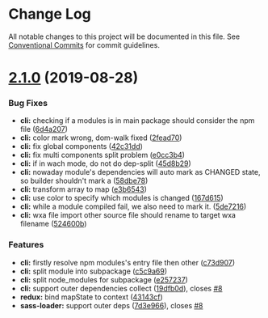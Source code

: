 # Change Log

All notable changes to this project will be documented in this file.
See [Conventional Commits](https://conventionalcommits.org) for commit guidelines.

# [2.1.0](https://github.com/wxajs/wxa/compare/v2.0.8...v2.1.0) (2019-08-28)


### Bug Fixes

* **cli:** checking if a modules is in main package should consider the npm file ([6d4a207](https://github.com/wxajs/wxa/commit/6d4a207))
* **cli:** color mark wrong, dom-walk fixed ([2fead70](https://github.com/wxajs/wxa/commit/2fead70))
* **cli:** fix global components ([42c31dd](https://github.com/wxajs/wxa/commit/42c31dd))
* **cli:** fix multi components split problem ([e0cc3b4](https://github.com/wxajs/wxa/commit/e0cc3b4))
* **cli:** if in wach mode, do not do dep-split ([45d8b29](https://github.com/wxajs/wxa/commit/45d8b29))
* **cli:** nowaday module's dependencies will auto mark as CHANGED state, so builder shouldn't mark a ([58dbe78](https://github.com/wxajs/wxa/commit/58dbe78))
* **cli:** transform array to map ([e3b6543](https://github.com/wxajs/wxa/commit/e3b6543))
* **cli:** use color to specify which modules is changed ([167d615](https://github.com/wxajs/wxa/commit/167d615))
* **cli:** while a module compiled fail, we also need to mark it. ([5de7216](https://github.com/wxajs/wxa/commit/5de7216))
* **cli:** wxa file import other source file should rename to target wxa filename ([524600b](https://github.com/wxajs/wxa/commit/524600b))


### Features

* **cli:** firstly resolve npm modules's entry file then other ([c73d907](https://github.com/wxajs/wxa/commit/c73d907))
* **cli:** split module into subpackage ([c5c9a69](https://github.com/wxajs/wxa/commit/c5c9a69))
* **cli:** split node_modules for subpackage ([e257237](https://github.com/wxajs/wxa/commit/e257237))
* **cli:** support outer dependencies collect ([19dfb0d](https://github.com/wxajs/wxa/commit/19dfb0d)), closes [#8](https://github.com/wxajs/wxa/issues/8)
* **redux:** bind mapState to context ([43143cf](https://github.com/wxajs/wxa/commit/43143cf))
* **sass-loader:** support outer deps ([7d3e966](https://github.com/wxajs/wxa/commit/7d3e966)), closes [#8](https://github.com/wxajs/wxa/issues/8)
